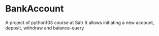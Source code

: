 # BankAccount
A project of python103 course at Satr
It allows initiating a new account, deposit, withdraw and balance-query
